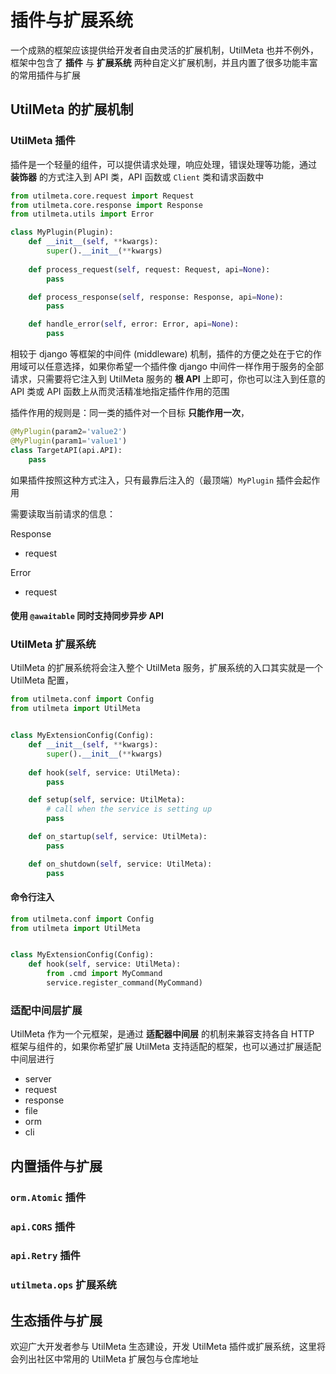 # 插件与扩展系统

一个成熟的框架应该提供给开发者自由灵活的扩展机制，UtilMeta 也并不例外，框架中包含了 **插件** 与 **扩展系统** 两种自定义扩展机制，并且内置了很多功能丰富的常用插件与扩展

## UtilMeta 的扩展机制

### UtilMeta 插件

插件是一个轻量的组件，可以提供请求处理，响应处理，错误处理等功能，通过 **装饰器** 的方式注入到 API 类，API 函数或 `Client` 类和请求函数中

```python
from utilmeta.core.request import Request
from utilmeta.core.response import Response
from utilmeta.utils import Error

class MyPlugin(Plugin):
	def __init__(self, **kwargs):
		super().__init__(**kwargs)
	
	def process_request(self, request: Request, api=None):
		pass

	def process_response(self, response: Response, api=None):
		pass

	def handle_error(self, error: Error, api=None):
		pass		
```

相较于 django 等框架的中间件 (middleware) 机制，插件的方便之处在于它的作用域可以任意选择，如果你希望一个插件像 django 中间件一样作用于服务的全部请求，只需要将它注入到 UtilMeta 服务的 **根 API** 上即可，你也可以注入到任意的 API 类或 API 函数上从而灵活精准地指定插件作用的范围

插件作用的规则是：同一类的插件对一个目标 **只能作用一次**，

```python
@MyPlugin(param2='value2')
@MyPlugin(param1='value1')
class TargetAPI(api.API):
	pass
```

如果插件按照这种方式注入，只有最靠后注入的（最顶端）`MyPlugin` 插件会起作用

需要读取当前请求的信息：

Response
* request

Error
* request





#### 使用 `@awaitable` 同时支持同步异步 API


### UtilMeta 扩展系统

UtilMeta 的扩展系统将会注入整个 UtilMeta 服务，扩展系统的入口其实就是一个 UtilMeta 配置，

```python
from utilmeta.conf import Config
from utilmeta import UtilMeta


class MyExtensionConfig(Config):
	def __init__(self, **kwargs):
		super().__init__(**kwargs)
		
    def hook(self, service: UtilMeta):
        pass

    def setup(self, service: UtilMeta):
        # call when the service is setting up
        pass

    def on_startup(self, service: UtilMeta):
        pass

    def on_shutdown(self, service: UtilMeta):
        pass
```


#### 命令行注入

```python
from utilmeta.conf import Config
from utilmeta import UtilMeta


class MyExtensionConfig(Config):
    def hook(self, service: UtilMeta):
        from .cmd import MyCommand
        service.register_command(MyCommand)
```



### 适配中间层扩展

UtilMeta 作为一个元框架，是通过 **适配器中间层** 的机制来兼容支持各自 HTTP 框架与组件的，如果你希望扩展 UtilMeta 支持适配的框架，也可以通过扩展适配中间层进行

* server
* request
* response
* file
* orm
* cli


## 内置插件与扩展

### `orm.Atomic` 插件

### `api.CORS` 插件

### `api.Retry` 插件


### `utilmeta.ops` 扩展系统


## 生态插件与扩展

欢迎广大开发者参与 UtilMeta 生态建设，开发 UtilMeta 插件或扩展系统，这里将会列出社区中常用的 UtilMeta 扩展包与仓库地址


